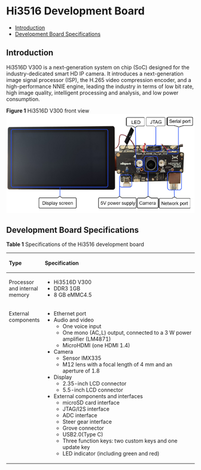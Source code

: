 # Hi3516 Development Board<a name="EN-US_TOPIC_0000001174350603"></a>

-   [Introduction](#section26131214194212)
-   [Development Board Specifications](#section15192203316533)

## Introduction<a name="section26131214194212"></a>

Hi3516D V300 is a next-generation system on chip \(SoC\) designed for the industry-dedicated smart HD IP camera. It introduces a next-generation image signal processor \(ISP\), the H.265 video compression encoder, and a high-performance NNIE engine, leading the industry in terms of low bit rate, high image quality, intelligent processing and analysis, and low power consumption.

**Figure  1**  Hi3516D V300 front view<a name="fig6340825506"></a>  
![](figure/hi3516d-v300-front-view.png "hi3516d-v300-front-view")

## Development Board Specifications<a name="section15192203316533"></a>

**Table  1**  Specifications of the Hi3516 development board

<a name="table31714894311"></a>
<table><thead align="left"><tr id="row10171198194310"><th class="cellrowborder" valign="top" width="14.77%" id="mcps1.2.3.1.1"><p id="a2b235e9ed55f4338886788f140e648a0"><a name="a2b235e9ed55f4338886788f140e648a0"></a><a name="a2b235e9ed55f4338886788f140e648a0"></a>Type</p>
</th>
<th class="cellrowborder" valign="top" width="85.22999999999999%" id="mcps1.2.3.1.2"><p id="p9702458104014"><a name="p9702458104014"></a><a name="p9702458104014"></a>Specification</p>
</th>
</tr>
</thead>
<tbody><tr id="row0171168114311"><td class="cellrowborder" valign="top" width="14.77%" headers="mcps1.2.3.1.1 "><p id="p1698185431418"><a name="p1698185431418"></a><a name="p1698185431418"></a>Processor and internal memory</p>
</td>
<td class="cellrowborder" valign="top" width="85.22999999999999%" headers="mcps1.2.3.1.2 "><a name="ul1147113537186"></a><a name="ul1147113537186"></a><ul id="ul1147113537186"><li>Hi3516D V300</li><li>DDR3 1GB</li><li>8 GB eMMC4.5</li></ul>
</td>
</tr>
<tr id="row21721687435"><td class="cellrowborder" valign="top" width="14.77%" headers="mcps1.2.3.1.1 "><p id="p817216810435"><a name="p817216810435"></a><a name="p817216810435"></a>External components</p>
</td>
<td class="cellrowborder" valign="top" width="85.22999999999999%" headers="mcps1.2.3.1.2 "><a name="ul179543016208"></a><a name="ul179543016208"></a><ul id="ul179543016208"><li>Ethernet port</li><li>Audio and video<a name="ul5941311869"></a><a name="ul5941311869"></a><ul id="ul5941311869"><li>One voice input</li><li>One mono (AC_L) output, connected to a 3 W power amplifier (LM4871)</li><li>MicroHDMI (one HDMI 1.4)</li></ul>
</li><li>Camera<a name="ul924263620"></a><a name="ul924263620"></a><ul id="ul924263620"><li>Sensor IMX335</li><li>M12 lens with a focal length of 4 mm and an aperture of 1.8</li></ul>
</li><li>Display<a name="ul101471711667"></a><a name="ul101471711667"></a><ul id="ul101471711667"><li>2.35-inch LCD connector</li><li>5.5-inch LCD connector</li></ul>
</li><li>External components and interfaces<a name="ul089255556"></a><a name="ul089255556"></a><ul id="ul089255556"><li>microSD card interface</li><li>JTAG/I2S interface</li><li>ADC interface</li><li>Steer gear interface</li><li>Grove connector</li><li>USB2.0(Type C)</li><li>Three function keys: two custom keys and one update key</li><li>LED indicator (including green and red)</li></ul>
</li></ul>
</td>
</tr>
</tbody>
</table>

